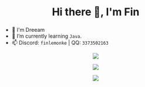 <h1 align="center">Hi there 👋, I'm Fin</h1>
<h3 align="center"></h3>

- 🦄 I'm Dreeam
- 🌱 I’m currently learning `Java`.
- 📫 Discord: `finlemonke` | QQ: `3373502163`

<p align="center"><img align="center" src="/assets/github.gif"></p>

<p align="center"><img align="center" src="https://github-readme-stats.vercel.app/api?username=FinLemonKe"></p>

<p align="center"><img align="center" src="https://count.getloli.com/get/@FinLemonKe"></p>
<!--
**Dreeam-qwq/Dreeam-qwq** is a ✨ _special_ ✨ repository because its `README.md` (this file) appears on your GitHub profile.

Here are some ideas to get you started:

- 🔭 I’m currently working on ...
- 🌱 I’m currently learning ...
- 👯 I’m looking to collaborate on ...
- 🤔 I’m looking for help with ...
- 💬 Ask me about ...
- 📫 How to reach me: ...
- 😄 Pronouns: ...
- ⚡ Fun fact: ...
-->
